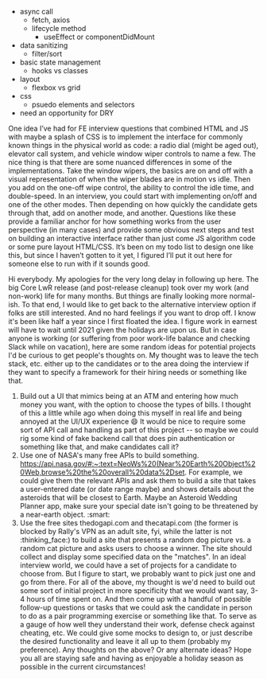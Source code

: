 - async call
  - fetch, axios
  - lifecycle method
    - useEffect or componentDidMount
- data sanitizing
  - filter/sort
- basic state management
  - hooks vs classes
- layout
  - flexbox vs grid
- css
  - psuedo elements and selectors
- need an opportunity for DRY

One idea I’ve had for FE interview questions that combined HTML and JS with maybe a splash of CSS is to implement the interface for commonly known things in the physical world as code: a radio dial (might be aged out), elevator call system, and vehicle window wiper controls to name a few. The nice thing is that there are some nuanced differences in some of the implementations. Take the window wipers, the basics are on and off with a visual representation of when the wiper blades are in motion vs idle. Then you add on the one-off wipe control, the ability to control the idle time, and double-speed. In an interview, you could start with implementing on/off and one of the other modes. Then depending on how quickly the candidate gets through that, add on another mode, and another. Questions like these provide a familiar anchor for how something works from the user perspective (in many cases) and provide some obvious next steps and test on building an interactive interface rather than just come JS algorithm code or some pure layout HTML/CSS. It’s been on my todo list to design one like this, but since I haven’t gotten to it yet, I figured I’ll put it out here for someone else to run with if it sounds good.

Hi everybody.
My apologies for the very long delay in following up here. The big Core LwR release (and post-release cleanup) took over my work (and non-work) life for many months. But things are finally looking more normal-ish.
To that end, I would like to get back to the alternative interview option if folks are still interested. And no hard feelings if you want to drop off. I know it's been like half a year since I first floated the idea.
I figure work in earnest will have to wait until 2021 given the holidays are upon us. But in case anyone is working (or suffering from poor work-life balance and checking Slack while on vacation), here are some random ideas for potential projects I'd be curious to get people's thoughts on.
My thought was to leave the tech stack, etc. either up to the candidates or to the area doing the interview if they want to specify a framework for their hiring needs or something like that.

1. Build out a UI that mimics being at an ATM and entering how much money you want, with the option to choose the types of bills. I thought of this a little while ago when doing this myself in real life and being annoyed at the UI/UX experience :smile:
   It would be nice to require some sort of API call and handling as part of this project -- so maybe we could rig some kind of fake backend call that does pin authentication or something like that, and make candidates call it?
2. Use one of NASA's many free APIs to build something. https://api.nasa.gov/#:~:text=NeoWs%20(Near%20Earth%20Object%20Web,browse%20the%20overall%20data%2Dset.
   For example, we could give them the relevant APIs and ask them to build a site that takes a user-entered date (or date range maybe) and shows details about the asteroids that will be closest to Earth. Maybe an Asteroid Wedding Planner app, make sure your special date isn't going to be threatened by a near-earth object. :smart:
3. Use the free sites thedogapi.com and thecatapi.com (the former is blocked by Rally's VPN as an adult site, fyi, while the latter is not :thinking_face:) to build a site that presents a random dog picture vs. a random cat picture and asks users to choose a winner. The site should collect and display some specified data on the "matches".
   In an ideal interview world, we could have a set of projects for a candidate to choose from. But I figure to start, we probably want to pick just one and go from there.
   For all of the above, my thought is we'd need to build out some sort of initial project in more specificity that we would want say, 3-4 hours of time spent on. And then come up with a handful of possible follow-up questions or tasks that we could ask the candidate in person to do as a pair programming exercise or something like that. To serve as a gauge of how well they understand their work, defense check against cheating, etc.
   We could give some mocks to design to, or just describe the desired functionality and leave it all up to them (probably my preference).
   Any thoughts on the above? Or any alternate ideas?
   Hope you all are staying safe and having as enjoyable a holiday season as possible in the current circumstances!
